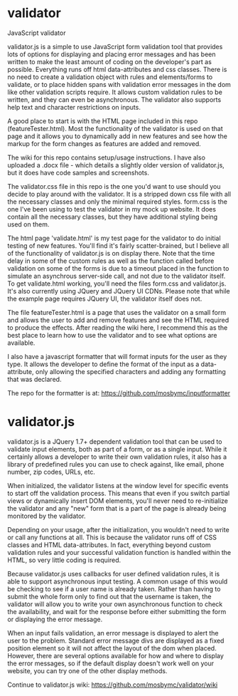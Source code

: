 validator
=========

JavaScript validator

validator.js is a simple to use JavaScript form validation tool that provides lots of options for displaying and placing error messages and has been written to make the least amount of coding on the developer's part as possible. Everything runs off html data-attributes and css classes. There is no need to create a validation object with rules and elements/forms to validate, or to place hidden spans with validation error messages in the dom like other validation scripts require. It allows custom validation rules to be written, and they can even be asynchronous. The validator also supports help text and character restrictions on inputs.

A good place to start is with the HTML page included in this repo (featureTester.html). Most the functionality of the validator is used on that page and it allows you to dynamically add in new features and see how the markup for the form changes as features are added and removed.

The wiki for this repo contains setup/usage instructions. I have also uploaded a .docx file - which details a slightly older version of validator.js, but it does have code samples and screenshots.

The validator.css file in this repo is the one you'd want to use should you decide to play around with the validator. It is a stripped down css file with all the necessary classes and only the minimal required styles. form.css is the one I've been using to test the validator in my mock up website. It does contain all the necessary classes, but they have additional styling being used on them.

The html page 'validate.html' is my test page for the validator to do initial testing of new features. You'll find it's fairly scatter-brained, but I believe all of the functionality of validator.js is on display there. Note that the time delay in some of the custom rules as well as the function called before validation on some of the forms is due to a timeout placed in the function to simulate an asynchrous server-side call, and not due to the validator itself. To get validate.html working, you'll need the files form.css and validator.js. It's also currently using JQuery and JQuery UI CDNs. Please note that while the example page requires JQuery UI, the validator itself does not.

The file featureTester.html is a page that uses the validator on a small form and allows the user to add and remove features and see the HTML required to produce the effects. After reading the wiki here, I recommend this as the best place to learn how to use the validator and to see what options are available.

I also have a javascript formatter that will format inputs for the user as they type. It allows the developer to define the format of the input as a data-attribute, only allowing the specified characters and adding any formatting that was declared.

The repo for the formatter is at: https://github.com/mosbymc/inputformatter


# **validator.js**
validator.js is a JQuery 1.7+ dependent validation tool that can be used to validate input elements, both as part of a form, or as a single input. While it certainly allows a developer to write their own validation rules, it also has a library of predefined rules you can use to check against, like email, phone number, zip codes, URLs, etc.

When initialized, the validator listens at the window level for specific events to start off the validation process. This means that even if you switch partial views or dynamically insert DOM elements, you'll never need to re-initialize the validator and any "new" form that is a part of the page is already being monitored by the validator.

Depending on your usage, after the initialization, you wouldn't need to write or call any functions at all. This is because the validator runs off of CSS classes and HTML data-attributes. In fact, everything beyond custom validation rules and your successful validation function is handled within the HTML, so very little coding is required.

Because validator.js uses callbacks for user defined validation rules, it is able to support asynchronous input testing. A common usage of this would be checking to see if a user name is already taken. Rather than having to submit the whole form only to find out that the username is taken, the validator will allow you to write your own asynchronous function to check the availability, and wait for the response before either submitting the form or displaying the error message.

When an input fails validation, an error message is displayed to alert the user to the problem. Standard error message divs are displayed as a fixed position element so it will not affect the layout of the dom when placed. However, there are several options available for how and where to display the error messages, so if the default display doesn't work well on your website, you can try one of the other display methods.



Continue to validator.js wiki: https://github.com/mosbymc/validator/wiki
